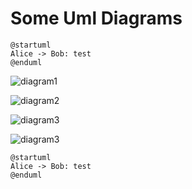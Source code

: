 # Some Uml Diagrams

```plantuml
@startuml
Alice -> Bob: test
@enduml
```

![diagram1](http://www.plantuml.com/plantuml/proxy?cache=no&src=https://raw.github.com/ddanilyuk/OBD2019/Donis/documents/PlantUmlMarkdown/Diagrams/Diagram1.iuml)

![diagram2](http://www.plantuml.com/plantuml/proxy?cache=no&src=https://raw.github.com/ddanilyuk/OBD2019/Donis/documents/PlantUmlMarkdown/Diagrams/Diagram2.iuml)

![diagram3](http://www.plantuml.com/plantuml/proxy?cache=no&src=https://raw.github.com/ddanilyuk/OBD2019/Donis/documents/PlantUmlMarkdown/Diagrams/Diagram3.iuml)


![diagram3](http://www.plantuml.com/plantuml/proxy?cache=no&src=https://raw.github.com/ddanilyuk/OBD2019/Donis/documents/PlantUmlMarkdown/Readme.md#L3-L7)

```plantuml
@startuml
Alice -> Bob: test
@enduml
```
